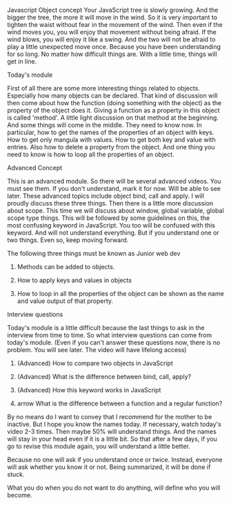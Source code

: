 Javascript Object concept
Your JavaScript tree is slowly growing. And the bigger the tree, the more it will move in the wind. So it is very important to tighten the waist without fear in the movement of the wind. Then even if the wind moves you, you will enjoy that movement without being afraid. If the wind blows, you will enjoy it like a swing. And the two will not be afraid to play a little unexpected move once. Because you have been understanding for so long. No matter how difficult things are. With a little time, things will get in line.


Today's module

First of all there are some more interesting things related to objects. Especially how many objects can be declared. That kind of discussion will then come about how the function (doing something with the object) as the property of the object does it. Giving a function as a property in this object is called 'method'. A little light discussion on that method at the beginning. And some things will come in the middle. They need to know now.
In particular, how to get the names of the properties of an object with keys. How to get only mangula with values. How to get both key and value with entries. Also how to delete a property from the object. And one thing you need to know is how to loop all the properties of an object.

Advanced Concept

This is an advanced module. So there will be several advanced videos. You must see them. If you don't understand, mark it for now. Will be able to see later. These advanced topics include object bind, call and apply. I will proudly discuss these three things. Then there is a little more discussion about scope.
This time we will discuss about window, global variable, global scope type things. This will be followed by some guidelines on this, the most confusing keyword in JavaScript. You too will be confused with this keyword. And will not understand everything. But if you understand one or two things. Even so, keep moving forward.



The following three things must be known as Junior web dev

1. Methods can be added to objects.

2. How to apply keys and values ​​in objects

3. How to loop in all the properties of the object can be shown as the name and value output of that property.

Interview questions

Today's module is a little difficult because the last things to ask in the interview from time to time. So what interview questions can come from today's module. (Even if you can't answer these questions now, there is no problem. You will see later. The video will have lifelong access)

1. (Advanced) How to compare two objects in JavaScript

2. (Advanced) What is the difference between bind, call, apply?

3. (Advanced) How this keyword works in JavaScript

4. arrow What is the difference between a function and a regular function?



By no means do I want to convey that I recommend for the mother to be inactive. But I hope you know the names today. If necessary, watch today's video 2-3 times. Then maybe 50% will understand things. And the names will stay in your head even if it is a little bit. So that after a few days, if you go to revise this module again, you will understand a little better.

 

Because no one will ask if you understand once or twice. Instead, everyone will ask whether you know it or not.
Being summarized, it will be done if stuck.

 

What you do when you do not want to do anything, will define who you will become.